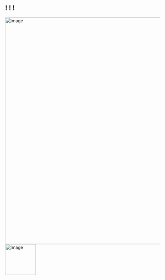 ## ! ! !
<img width="736" height="736" alt="image" src="https://github.com/user-attachments/assets/e25565c5-b76b-4b9d-bd05-a7505d52b035" />



<img width="100" height="100" alt="image" src="https://github.com/user-attachments/assets/b0e7c213-05a3-447e-92b1-e95631fd601a" />
